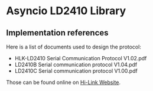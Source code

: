 Asyncio LD2410 Library
======================

## Implementation references

Here is a list of documents used to design the protocol:
- HLK-LD2410 Serial Communication Protocol V1.02.pdf
- LD2410B Serial communication protocol V1.04.pdf
- LD2410C Serial communication protocol V1.00.pdf

Those can be found online on [Hi-Link Website](https://www.hlktech.net/index.php?id=1095).
